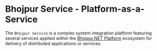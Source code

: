 # Bhojpur Service - Platform-as-a-Service

The `Bhojpur Service` is a complex system integration platform featuring several services applied within the [Bhojpur.NET Platform](https://github.com/bhojpur/service) ecosystem for delivery of distributed applications or services.
